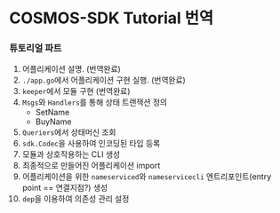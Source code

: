 # COSMOS-SDK Tutorial 번역



### 튜토리얼 파트

1. 어플리케이션 설명. (번역완료)
2. `./app.go`에서 어플리케이션 구현 실행. (번역완료)
3. `keeper`에서 모듈 구현 (번역완료)
4. `Msgs`와 `Handlers`를 통해 상태 트랜잭션 정의
   - SetName
   - BuyName
5. `Queriers`에서 상태머신 조회
6. `sdk.Codec`을 사용하여 인코딩된 타입 등록
7. 모듈과 상호작용하는 CLI 생성
8. 최종적으로 만들어진 어플리케이션 import
9. 어플리케이션을 위한 `nameserviced`와 `nameservicecli` 엔트리포인트(entry point == 연결지점?) 생성
10. `dep`을 이용하여 의존성 관리 설정

